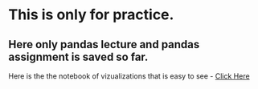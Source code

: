 # This is only for practice.
## Here only pandas lecture and pandas assignment is saved so far. 

Here is the the notebook of vizualizations that is easy to see - [Click Here](https://nbviewer.org/github/mayanksingh-0405/Python-Data-Analysis/blob/main/vizualizations.ipynb)